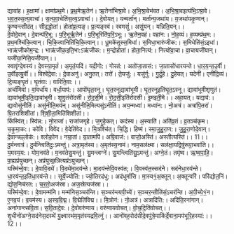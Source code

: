 

  
द्यावा॑ह। ह॒क्षामा॑। क्षामा॑प्रथ॒मे। प्र॒थ॒मेऋ॒तेन॑। ऋ॒तेना॑भिश्रा॒वे। अ॒भि॒श्रा॒वेभ॑वत। अ॒भि॒श्रा॒वइत्य॑भि॒ऽश्रा॒वे। भ॒व॒त॒स्स॒त्य॒वाचा॑। स॒त्य॒वा॒चेति॑स॒त्य॒ऽवाचा॑।। दे॒वोयत्। यन्मर्ता॑न्। मर्ता॑न्य॒जथा॑य। य॒जथा॑यकृ॒ण्वन्। कृ॒ण्वन्त्सीद॑त्। सीद॒द्धोता॑। होता॑प्र॒त्यङ्। प्र॒त्यङ्स्वं। स्वमसुं॑। असुं॒यन्। यन्निति॒यन्।।  
दे॒वोदे॒वान्। दे॒वान्प॑रि॒भू:। प॒रि॒भूर्ऋ॒तेन॑। प॒रि॒भूरिति॑प॒रि॒ऽभू:। ऋ॒तेन॒वह॑। वहा॑न:। नो॒ह॒व्यं। ह॒व्यम्प्र॑थ॒म:। प्र॒थ॒मश्चि॑कि॒त्वान्। चि॒कि॒त्वानिति॑चि॒कि॒त्वान्।। धू॒मके॑तुस्स॒मिधा॑। स॒मिधा॒भारु॑जीक:। स॒मिधेति॑सं॒ऽइधा॑। भाऋ॑जीकोम॒न्द्र:। भाऋ॑जीक॒इति॒भा:ऽऋ॑जीक:। म॒न्द्रोहोता॑। होता॒नित्य॑:। नित्यो॑वा॒चा। वा॒चायजी॑यान्। यजी॑या॒निति॒यजी॑यान्।।  
स्वावृ॑ग्दे॒वस्य॑। दे॒वस्या॒मृतं॑। अ॒मृतं॒यदि॑। यदी॒गो:। गोरत॑:। अतो॑जा॒तास॑:। जा॒तासो॑धारयन्ते। धा॒र॒य॒न्त॒उ॒र्वी। उ॒र्वीइत्यु॒र्वी।। विश्वे॑दे॒वा:। दे॒वाअनु॑। अनु॒तत्। तत्ते॑। ते॒यजु॑:। यजु॑र्गु:। गु॒र्दु॒हे। दु॒हेयत्। यदेनी॑। एनी॑दि॒व्यं। दि॒व्यङ्घृ॒तं। घृ॒तंवा:। वारिति॒वा:।।  
अर्चा॑मिवां। वां॒वर्धा॑य। वर्धा॒याप॑:। आपो॑घृत॒स्नू। घृ॒त॒स्नूद्यावा॑भूमी। घृ॒त॒स्नूइति॑घृ॒त॒ऽस्नू। द्यावा॑भूमीशृणुतं। द्यावा॑भूमी॒इति॒द्यावा॑भूमी। शृ॒णु॒तंरो॑दसी। रो॒द॒सी॒मे। रो॒द॒सी॒इति॑रोदसी। इ॒मइती॒मे।। अहा॒यत्। यद्याव॑:। द्यावोसु॑नीतिं। असु॑नीति॒मय॑न्। असु॑नीति॒मित्यसु॑ऽनीतिं। अय॒न्मध्वा॑। मध्वा॑न:। नो॒अत्र॑। अत्रा॑पि॒तरा॑। पि॒तरा॑शिशीतां। शि॒शी॒ता॒मिति॑शिशीतां।।  
किंस्वि॑त्। स्वि॑न्न:। नो॒राजा॑। राजा॑जगृहे। ज॒गृ॒हे॒कत्। कद॑स्य। अ॒स्याति॑। अति॑व्र॒तं। व्र॒तञ्च॑कृम। च॒कृ॒मा॒क:। कोवि। विवे॑द। वे॒देति॑वेद।। मि॒त्रश्चि॑त्। चि॒द्धि। हिष्म॑। स्मा॒जु॒हु॒रा॒ण:। जु॒हु॒रा॒णोदे॒वान्। दे॒वान्च्छ्लोक॑:। श्लोको॒न। नया॒तां। या॒तामपि॑। अपि॒वाज॑:। वाजो॒अस्ति॑। अस्तीत्यस्ति॑।। 11।।  
दु॒र्मन्त्वत्र॑। दु॒र्मन्त्विति॑दु॒:ऽमन्तु॑। अत्रा॒मृत॑स्य। अ॒मृत॑स्य॒नाम॑। नाम॒सल॑क्ष्मा। सल॑क्षा॒यद्विषु॑रूपा॒भवा॑ति।। य॒मस्य॒य:। योम॒नव॑ते। म॒नव॑तेसु॒मन्तु॑। सु॒मन्त्वग्ने॑। सु॒मन्त्विति॑सु॒ऽमन्तु॑। अग्ने॒तं। तमृ॑ष्व। ऋ॒ष्व॒पा॒हि॒। पा॒ह्यप्र॑युच्छन्। अप्र॑युच्छ॒न्नित्यप्र॑ऽयुच्छन्।  
यस्मि॑न्दे॒वा:। दे॒वावि॒दथे॑। वि॒दथे॑मा॒दय॑न्ते। मा॒दय॑न्तेवि॒वस्व॑त;। वि॒वस्व॑त॒स्सद॑ने। सद॑नेधा॒रय॑न्ते। धा॒रय॑न्त॒इति॑धा॒रय॑न्ते।। सूर्ये॒ज्योति॑:। ज्यो॒तिरद॑धु:। अद॑धुर्मासि। मा॒स्य१॒॑अ॒क्तून्। अ॒क्तून्परि॑। परि॑द्योत॒निं। द्यो॒त॒निच॑रत:। च॒र॒तो॒अज॑स्रा। अज॒स्रेत्यज॑स्रा।।  
यस्मि॑न्दे॒वा:। दे॒वामन्म॑नि। मन्म॑निस॒ञ्चर॑न्ति। स॒ञ्चर॑न्त्यपी॒च्ये॑। स॒ञ्चर॒न्तीति॑सं॒ऽचर॑न्ति। अ॒पी॒च्ये॒१॒॑न। ए॒नव॒यं। व॒यम॑स्य। अ॒स्य॒वि॒द्म॒। वि॒द्मेति॑विद्म।। मि॒त्रोन॑:। नो॒अत्र॑। अत्रादि॑ति:। अदि॑ति॒रना॑गान्। अना॑गान्त्सवि॒ता। स॒वि॒तादे॒व:। दे॒वोवरु॑णाय। वरु॑णायवोचत्। वो॒च॒दि॒ति॑वोचत्।।  
शृ॒धीनो॑अग्ने॒सद॑नेस॒दस्थे॑ यु॒क्ष्वारथ॑म॒मृत॑स्यद्रवि॒त्नुं।। आनो॑वह॒रोद॑सीदे॒वपु॑त्रे॒माकि॑र्दे॒वाना॒मप॑भूरि॒हस्या॑:।। 12।।  

